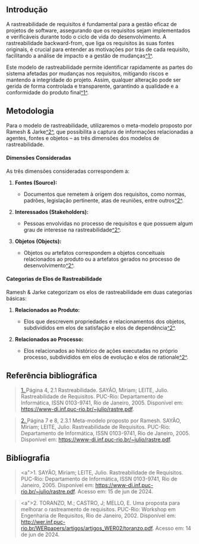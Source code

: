 ## <a>Introdução</a>

A rastreabilidade de requisitos é fundamental para a gestão eficaz de projetos de software, assegurando que os requisitos sejam implementados e verificáveis durante todo o ciclo de vida do desenvolvimento. A rastreabilidade backward-from, que liga os requisitos às suas fontes originais, é crucial para entender as motivações por trás de cada requisito, facilitando a análise de impacto e a gestão de mudanças<a id="anchor_1" href="#REF1">^1^</a>.

Este modelo de rastreabilidade permite identificar rapidamente as partes do sistema afetadas por mudanças nos requisitos, mitigando riscos e mantendo a integridade do projeto. Assim, qualquer alteração pode ser gerida de forma controlada e transparente, garantindo a qualidade e a conformidade do produto final<a id="anchor_1" href="#REF1">^1^</a>.

## <a>Metodologia</a>

Para o modelo de rastreabilidade, utilizaremos o meta-modelo proposto por Ramesh & Jarke<a id="anchor_2" href="#REF2">^2^</a>, que possibilita a captura de informações relacionadas a agentes, fontes e objetos – as três dimensões dos modelos de rastreabilidade.

#### Dimensões Consideradas

As três dimensões consideradas correspondem a:

1. **Fontes (Source):**
   - Documentos que remetem à origem dos requisitos, como normas, padrões, legislação pertinente, atas de reuniões, entre outros<a id="anchor_2" href="#REF2">^2^</a>.

2. **Interessados (Stakeholders):**
   - Pessoas envolvidas no processo de requisitos e que possuem algum grau de interesse na rastreabilidade<a id="anchor_2" href="#REF2">^2^</a>.

3. **Objetos (Objects):**
   - Objetos ou artefatos correspondem a objetos conceituais relacionados ao produto ou a artefatos gerados no processo de desenvolvimento<a id="anchor_2" href="#REF2">^2^</a>.

#### Categorias de Elos de Rastreabilidade

Ramesh & Jarke categorizam os elos de rastreabilidade em duas categorias básicas:

1. **Relacionados ao Produto:**
   - Elos que descrevem propriedades e relacionamentos dos objetos, subdivididos em elos de satisfação e elos de dependência<a id="anchor_2" href="#REF2">^2^</a>.

2. **Relacionados ao Processo:**
   - Elos relacionados ao histórico de ações executadas no próprio processo, subdivididos em elos de evolução e elos de rationale<a id="anchor_2" href="#REF2">^2^</a>.


## <a>Referência bibliográfica</a>

> <a id="REF1" href="#anchor_1">1. </a> Página 4, 2.1 Rastreabilidade. SAYÃO, Miriam; LEITE, Julio. Rastreabilidade de Requisitos. PUC-Rio: Departamento de Informática, ISSN 0103-9741, Rio de Janeiro, 2005. Disponível em: https://www-di.inf.puc-rio.br/~julio/rastre.pdf.

> <a id="REF2" href="#anchor_2">2. </a> Página 7 e 8, 2.3.1 Meta-modelo proposto por Ramesh. SAYÃO, Miriam; LEITE, Julio. Rastreabilidade de Requisitos. PUC-Rio: Departamento de Informática, ISSN 0103-9741, Rio de Janeiro, 2005. Disponível em: https://www-di.inf.puc-rio.br/~julio/rastre.pdf.


## Bibliografia

> <a">1. </a>SAYÃO, Miriam; LEITE, Julio. Rastreabilidade de Requisitos. PUC-Rio: Departamento de Informática, ISSN 0103-9741, Rio de Janeiro, 2005. Disponível em: https://www-di.inf.puc-rio.br/~julio/rastre.pdf. Acesso em: 15 de jun de 2024.

> <a">2. </a>TORANZO, M.; CASTRO, J; MELLO, E. Uma proposta para melhorar o rastreamento de requisitos. PUC-Rio: Workshop em Engenharia de Requisitos, Rio de Janeiro, 2002. Disponível em: http://wer.inf.puc-rio.br/WERpapers/artigos/artigos_WER02/toranzo.pdf. Acesso em: 14 de jun de 2024.